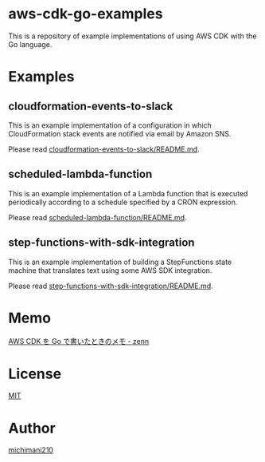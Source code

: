 aws-cdk-go-examples
===

This is a repository of example implementations of using AWS CDK with the Go language.

# Examples

## cloudformation-events-to-slack

This is an example implementation of a configuration in which CloudFormation stack events are notified via email by Amazon SNS.

Please read [cloudformation-events-to-slack/README.md](https://github.com/michimani/aws-cdk-go-examples/blob/main/cloudformation-events-to-slack).

## scheduled-lambda-function

This is an example implementation of a Lambda function that is executed periodically according to a schedule specified by a CRON expression.

Please read [scheduled-lambda-function/README.md](https://github.com/michimani/aws-cdk-go-examples/blob/main/scheduled-lambda-function).

## step-functions-with-sdk-integration

This is an example implementation of building a StepFunctions state machine that translates text using some AWS SDK integration.

Please read [step-functions-with-sdk-integration/README.md](https://github.com/michimani/aws-cdk-go-examples/blob/main/step-functions-with-sdk-integration).

# Memo

[AWS CDK を Go で書いたときのメモ - zenn](https://zenn.dev/michimani/scraps/3fb7f8675ef22e)

# License

[MIT](https://github.com/michimani/aws-cdk-go-examples/blob/main/LICENSE)

# Author

[michimani210](https://twitter.com/michimani210)